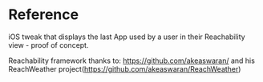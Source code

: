 Reference
=========

iOS tweak that displays the last App used by a user in their Reachability view - proof of concept.

Reachability framework thanks to:
https://github.com/akeaswaran/ and his ReachWeather project(https://github.com/akeaswaran/ReachWeather)
